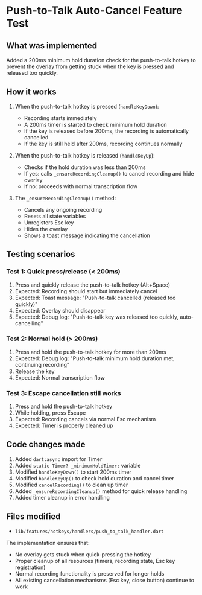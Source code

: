 # Push-to-Talk Auto-Cancel Feature Test

## What was implemented

Added a 200ms minimum hold duration check for the push-to-talk hotkey to prevent the overlay from getting stuck when the key is pressed and released too quickly.

## How it works

1. When the push-to-talk hotkey is pressed (`handleKeyDown`):
   - Recording starts immediately
   - A 200ms timer is started to check minimum hold duration
   - If the key is released before 200ms, the recording is automatically cancelled
   - If the key is still held after 200ms, recording continues normally

2. When the push-to-talk hotkey is released (`handleKeyUp`):
   - Checks if the hold duration was less than 200ms
   - If yes: calls `_ensureRecordingCleanup()` to cancel recording and hide overlay
   - If no: proceeds with normal transcription flow

3. The `_ensureRecordingCleanup()` method:
   - Cancels any ongoing recording
   - Resets all state variables
   - Unregisters Esc key
   - Hides the overlay
   - Shows a toast message indicating the cancellation

## Testing scenarios

### Test 1: Quick press/release (< 200ms)
1. Press and quickly release the push-to-talk hotkey (Alt+Space)
2. Expected: Recording should start but immediately cancel
3. Expected: Toast message: "Push-to-talk cancelled (released too quickly)"
4. Expected: Overlay should disappear
5. Expected: Debug log: "Push-to-talk key was released too quickly, auto-cancelling"

### Test 2: Normal hold (> 200ms)
1. Press and hold the push-to-talk hotkey for more than 200ms
2. Expected: Debug log: "Push-to-talk minimum hold duration met, continuing recording"
3. Release the key
4. Expected: Normal transcription flow

### Test 3: Escape cancellation still works
1. Press and hold the push-to-talk hotkey
2. While holding, press Escape
3. Expected: Recording cancels via normal Esc mechanism
4. Expected: Timer is properly cleaned up

## Code changes made

1. Added `dart:async` import for Timer
2. Added `static Timer? _minimumHoldTimer;` variable
3. Modified `handleKeyDown()` to start 200ms timer
4. Modified `handleKeyUp()` to check hold duration and cancel timer
5. Modified `cancelRecording()` to clean up timer
6. Added `_ensureRecordingCleanup()` method for quick release handling
7. Added timer cleanup in error handling

## Files modified

- `lib/features/hotkeys/handlers/push_to_talk_handler.dart`

The implementation ensures that:
- No overlay gets stuck when quick-pressing the hotkey
- Proper cleanup of all resources (timers, recording state, Esc key registration)
- Normal recording functionality is preserved for longer holds
- All existing cancellation mechanisms (Esc key, close button) continue to work 